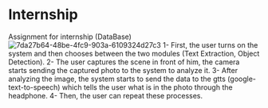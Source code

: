 # Internship
Assignment for internship (DataBase)
![7da27b64-48be-4fc9-903a-6109324d27c3](https://user-images.githubusercontent.com/58367766/177664296-adde2893-d28f-4a5f-84c5-714e8bbfda37.jpeg)
1-	First, the user turns on the system and then chooses between the two modules (Text Extraction, Object Detection). 
2-	The user captures the scene in front of him, the camera starts sending the captured photo to the system to analyze it.
3-	 After analyzing the image, the system starts to send the data to the gtts (google-text-to-speech) which tells the user what is in the photo through the headphone.
4-	Then, the user can repeat these processes.
